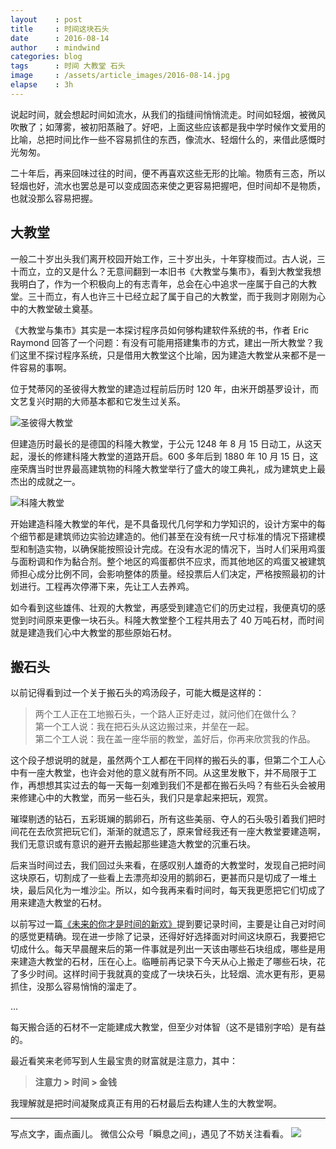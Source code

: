 ```yaml
---
layout    : post
title     : 时间这块石头
date      : 2016-08-14
author    : mindwind
categories: blog
tags      : 时间 大教堂 石头
image     : /assets/article_images/2016-08-14.jpg
elapse    : 3h
---
```



说起时间，就会想起时间如流水，从我们的指缝间悄悄流走。时间如轻烟，被微风吹散了；如薄雾，被初阳蒸融了。好吧，上面这些应该都是我中学时候作文爱用的比喻，总把时间比作一些不容易抓住的东西，像流水、轻烟什么的，来借此感慨时光匆匆。

二十年后，再来回味过往的时间，便不再喜欢这些无形的比喻。物质有三态，所以轻烟也好，流水也罢总是可以变成固态来使之更容易把握吧，但时间却不是物质，也就没那么容易把握。


## 大教堂
一般二十岁出头我们离开校园开始工作，三十岁出头，十年穿梭而过。古人说，三十而立，立的又是什么？无意间翻到一本旧书《大教堂与集市》，看到大教堂我想我明白了，作为一个积极向上的有志青年，总会在心中追求一座属于自己的大教堂。三十而立，有人也许三十已经立起了属于自己的大教堂，而于我则才刚刚为心中的大教堂破土奠基。

《大教堂与集市》其实是一本探讨程序员如何够构建软件系统的书，作者 Eric Raymond 回答了一个问题：有没有可能用搭建集市的方式，建出一所大教堂？我们这里不探讨程序系统，只是借用大教堂这个比喻，因为建造大教堂从来都不是一件容易的事啊。

位于梵蒂冈的圣彼得大教堂的建造过程前后历时 120 年，由米开朗基罗设计，而文艺复兴时期的大师基本都和它发生过关系。

![圣彼得大教堂](/assets/article_images/2016-08-14-1.jpg)

但建造历时最长的是德国的科隆大教堂，于公元 1248 年 8 月 15 日动工，从这天起，漫长的修建科隆大教堂的道路开启。600 多年后到 1880 年 10 月 15 日，这座荣膺当时世界最高建筑物的科隆大教堂举行了盛大的竣工典礼，成为建筑史上最杰出的成就之一。

![科隆大教堂](/assets/article_images/2016-08-14-2.jpg)

开始建造科隆大教堂的年代，是不具备现代几何学和力学知识的，设计方案中的每个细节都是建筑师边实验边建造的。他们甚至在没有统一尺寸标准的情况下搭建模型和制造实物，以确保能按照设计完成。在没有水泥的情况下，当时人们采用鸡蛋与面粉调和作为黏合剂。整个地区的鸡蛋都供不应求，而其他地区的鸡蛋又被建筑师担心成分比例不同，会影响整体的质量。经投票后人们决定，严格按照最初的计划进行。工程再次停滞下来，先让工人去养鸡。

如今看到这些雄伟、壮观的大教堂，再感受到建造它们的历史过程，我便真切的感觉到时间原来更像一块石头。科隆大教堂整个工程共用去了 40 万吨石材，而时间就是建造我们心中大教堂的那些原始石材。


## 搬石头
以前记得看到过一个关于搬石头的鸡汤段子，可能大概是这样的：

  > 两个工人正在工地搬石头，一个路人正好走过，就问他们在做什么？  
  > 第一个工人说：我在把石头从这边搬过来，并垒在一起。  
  > 第二个工人说：我在盖一座华丽的教堂，盖好后，你再来欣赏我的作品。

这个段子想说明的就是，虽然两个工人都在干同样的搬石头的事，但第二个工人心中有一座大教堂，也许会对他的意义就有所不同。从这里发散下，并不局限于工作，再想想其实过去的每一天每一刻难到我们不是都在搬石头吗？有些石头会被用来修建心中的大教堂，而另一些石头，我们只是拿起来把玩，观赏。

璀璨剔透的钻石，五彩斑斓的鹅卵石，所有这些美丽、夺人的石头吸引着我们把时间花在去欣赏把玩它们，渐渐的就遗忘了，原来曾经我还有一座大教堂要建造啊，我们无意识或有意识的避开去搬起那些建造大教堂的沉重石块。

后来当时间过去，我们回过头来看，在感叹别人雄奇的大教堂时，发现自己把时间这块原石，切割成了一些看上去漂亮却没用的鹅卵石，更甚而只是切成了一堆土块，最后风化为一堆沙尘。所以，如今我再来看时间时，每天我更愿把它们切成了用来建造大教堂的石材。

以前写过一篇[《未来的你才是时间的新欢》](http://mp.weixin.qq.com/s?__biz=MzAxMTEyOTQ5OQ==&mid=402823089&idx=1&sn=6be776de8be45d984d680127a510fc91)提到要记录时间，主要是让自己对时间的感觉更精确。现在进一步除了记录，还得好好选择面对时间这块原石，我要把它切成什么。每天早晨醒来后的第一件事就是列出一天该由哪些石块组成，哪些是用来建造大教堂的石材，压在心上。临睡前再记录下今天从心上搬走了哪些石块，花了多少时间。这样时间于我就真的变成了一块块石头，比轻烟、流水更有形，更易抓住，没那么容易悄悄的溜走了。

...

每天搬合适的石材不一定能建成大教堂，但至少对体智（这不是错别字哈）是有益的。

最近看笑来老师写到人生最宝贵的财富就是注意力，其中：

  > __注意力 > 时间 > 金钱__

我理解就是把时间凝聚成真正有用的石材最后去构建人生的大教堂啊。

---
写点文字，画点画儿。
微信公众号「瞬息之间」，遇见了不妨关注看看。
![](/assets/images/qrcode_wechat_avatar.jpg)
